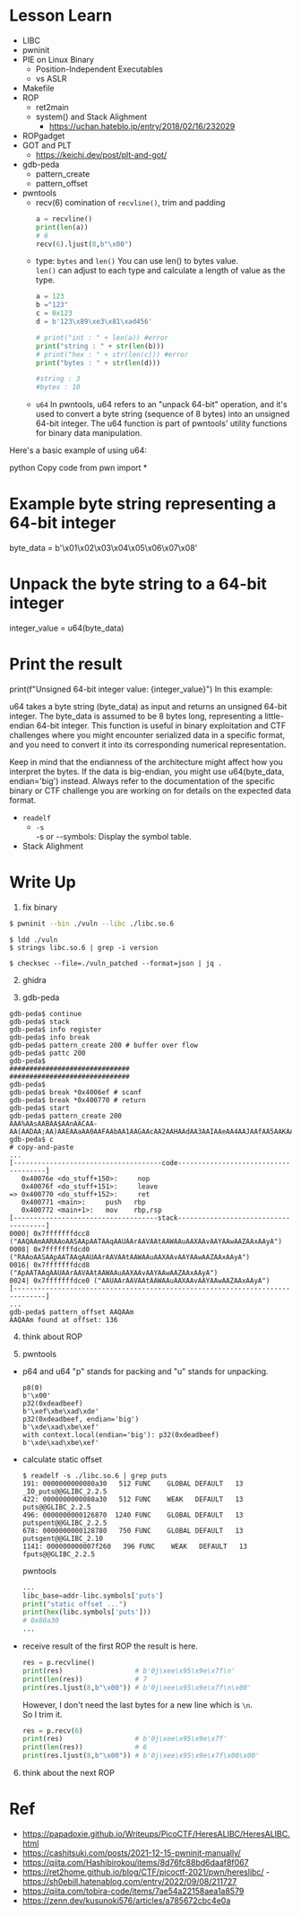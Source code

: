 # Lesson Learn
- LIBC
- pwninit
- PIE on Linux Binary
    - Position-Independent Executables
    - vs ASLR
- Makefile
- ROP
    - ret2main
    - system() and Stack Alighment
        - https://uchan.hateblo.jp/entry/2018/02/16/232029
- ROPgadget
- GOT and PLT
    - https://keichi.dev/post/plt-and-got/
- gdb-peda
    - pattern_create
    - pattern_offset
- pwntools
    - recv(6)
        comination of `recvline()`, trim and padding
        ```python
        a = recvline()
        print(len(a))
        # 6
        recv(6).ljust(8,b"\x00")
        ```
    - type: `bytes` and `len()`
        You can use len() to bytes value.  
        `len()` can adjust to each type and calculate a length of value as the type.  
        ```python
        a = 123
        b ="123"
        c = 0x123
        d = b'123\x89\xe3\x81\xad456'

        # print("int : " + len(a)) #error
        print("string : " + str(len(b)))
        # print("hex : " + str(len(c))) #error
        print("bytes : " + str(len(d)))

        #string : 3
        #bytes : 10
        ```
    - `u64`
        In pwntools, u64 refers to an "unpack 64-bit" operation, and it's used to convert a byte string (sequence of 8 bytes) into an unsigned 64-bit integer. The u64 function is part of pwntools' utility functions for binary data manipulation.

Here's a basic example of using u64:

python
Copy code
from pwn import *

# Example byte string representing a 64-bit integer
byte_data = b'\x01\x02\x03\x04\x05\x06\x07\x08'

# Unpack the byte string to a 64-bit integer
integer_value = u64(byte_data)

# Print the result
print(f"Unsigned 64-bit integer value: {integer_value}")
In this example:

u64 takes a byte string (byte_data) as input and returns an unsigned 64-bit integer.
The byte_data is assumed to be 8 bytes long, representing a little-endian 64-bit integer.
This function is useful in binary exploitation and CTF challenges where you might encounter serialized data in a specific format, and you need to convert it into its corresponding numerical representation.

Keep in mind that the endianness of the architecture might affect how you interpret the bytes. If the data is big-endian, you might use u64(byte_data, endian='big') instead. Always refer to the documentation of the specific binary or CTF challenge you are working on for details on the expected data format.

- `readelf`
    - `-s`  
        -s or --symbols: Display the symbol table.
- Stack Alighment

# Write Up
1. fix binary
```zsh
$ pwninit --bin ./vuln --libc ./libc.so.6
```

```
$ ldd ./vuln
$ strings libc.so.6 | grep -i version

$ checksec --file=./vuln_patched --format=json | jq .
```

2. ghidra

3. gdb-peda
```
gdb-peda$ continue
gdb-peda$ stack
gdb-peda$ info register
gdb-peda$ info break
gdb-peda$ pattern_create 200 # buffer over flow
gdb-peda$ pattc 200
gdb-peda$
##############################
##############################
gdb-peda$
gdb-peda$ break *0x4006ef # scanf
gdb-peda$ break *0x400770 # return
gdb-peda$ start
gdb-peda$ pattern_create 200
AAA%AAsAABAA$AAnAACAA-AA(AADAA;AA)AAEAAaAA0AAFAAbAA1AAGAAcAA2AAHAAdAA3AAIAAeAA4AAJAAfAA5AAKAAgAA6AALAAhAA7AAMAAiAA8AANAAjAA9AAOAAkAAPAAlAAQAAmAARAAoAASAApAATAAqAAUAArAAVAAtAAWAAuAAXAAvAAYAAwAAZAAxAAyA
gdb-peda$ c
# copy-and-paste
...
[-------------------------------------code-------------------------------------]
   0x40076e <do_stuff+150>:     nop
   0x40076f <do_stuff+151>:     leave
=> 0x400770 <do_stuff+152>:     ret
   0x400771 <main>:     push   rbp
   0x400772 <main+1>:   mov    rbp,rsp
[------------------------------------stack-------------------------------------]
0000| 0x7fffffffdcc8 ("AAQAAmAARAAoAASAApAATAAqAAUAArAAVAAtAAWAAuAAXAAvAAYAAwAAZAAxAAyA")
0008| 0x7fffffffdcd0 ("RAAoAASAApAATAAqAAUAArAAVAAtAAWAAuAAXAAvAAYAAwAAZAAxAAyA")
0016| 0x7fffffffdcd8 ("ApAATAAqAAUAArAAVAAtAAWAAuAAXAAvAAYAAwAAZAAxAAyA")
0024| 0x7fffffffdce0 ("AAUAArAAVAAtAAWAAuAAXAAvAAYAAwAAZAAxAAyA")
[------------------------------------------------------------------------------]
...
gdb-peda$ pattern_offset AAQAAm
AAQAAm found at offset: 136
```

4. think about ROP

5. pwntools
- p64 and u64
    "p" stands for packing and "u" stands for unpacking.
    ```
    p8(0)
    b'\x00'
    p32(0xdeadbeef)
    b'\xef\xbe\xad\xde'
    p32(0xdeadbeef, endian='big')
    b'\xde\xad\xbe\xef'
    with context.local(endian='big'): p32(0xdeadbeef)
    b'\xde\xad\xbe\xef'
    ```

- calculate static offset
    ```console
    $ readelf -s ./libc.so.6 | grep puts
    191: 0000000000080a30   512 FUNC    GLOBAL DEFAULT   13 _IO_puts@@GLIBC_2.2.5
    422: 0000000000080a30   512 FUNC    WEAK   DEFAULT   13 puts@@GLIBC_2.2.5
    496: 0000000000126870  1240 FUNC    GLOBAL DEFAULT   13 putspent@@GLIBC_2.2.5
    678: 0000000000128780   750 FUNC    GLOBAL DEFAULT   13 putsgent@@GLIBC_2.10
    1141: 000000000007f260   396 FUNC    WEAK   DEFAULT   13 fputs@@GLIBC_2.2.5
    ```
    pwntools
    ```python
    ...
    libc_base=addr-libc.symbols['puts']
    print("static offset ...")
    print(hex(libc.symbols['puts']))
    # 0x80a30
    ...
    ```
- receive result of the first ROP
    the result is here.  
    ```python
    res = p.recvline()
    print(res)                  # b'0j\xee\x95\x9e\x7f\n'
    print(len(res))             # 7
    print(res.ljust(8,b"\x00")) # b'0j\xee\x95\x9e\x7f\n\x00'
    ```
    However, I don't need the last bytes for a new line which is `\n`.  
    So I trim it.
    ```python
    res = p.recv(6)
    print(res)                  # b'0j\xee\x95\x9e\x7f'
    print(len(res))             # 6
    print(res.ljust(8,b"\x00")) # b'0j\xee\x95\x9e\x7f\x00\x00'
    ```

6. think about the next ROP


# Ref  
- https://papadoxie.github.io/Writeups/PicoCTF/HeresALIBC/HeresALIBC.html  
- https://cashitsuki.com/posts/2021-12-15-pwninit-manually/  
- https://qiita.com/Hashibirokou/items/8d76fc88bd6daaf8f067  
- https://ret2home.github.io/blog/CTF/picoctf-2021/pwn/hereslibc/
 -https://sh0ebill.hatenablog.com/entry/2022/09/08/211727
- https://qiita.com/tobira-code/items/7ae54a22158aea1a8579  
- https://zenn.dev/kusunoki576/articles/a785672cbc4e0a